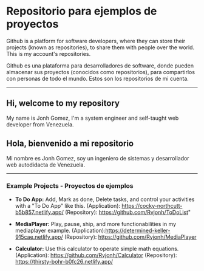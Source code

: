 # Repositorio para ejemplos de proyectos

Github is a platform for software developers, where they can store their projects (known as repositories), to share them with people over the world. This is my account's repositories.

Github es una plataforma para desarrolladores de software, donde pueden almacenar sus proyectos (conocidos como repositorios), para compartirlos con personas de todo el mundo. Estos son los repositorios de mi cuenta.


---
## Hi, welcome to my repository
My name is Jonh Gomez, I'm a system engineer and self-taught web developer from Venezuela.

## Hola, bienvenido a mi repositorio
Mi nombre es Jonh Gomez, soy un ingeniero de sistemas y desarrollador web autodidacta de Venezuela.

---
### Example Projects - Proyectos de ejemplos

* **To Do App:** Add, Mark as done, Delete tasks, and control your activities with a "To Do App" like this.
(Application): https://cocky-northcutt-b5b857.netlify.app/
(Repository): https://github.com/Rvjonh/ToDoList"

* **MediaPlayer:** Play, pause, ship, and more functionabilities in my mediaplayer example.
(Application):https://determined-keller-915cae.netlify.app/
(Repository): https://github.com/Rvjonh/MediaPlayer

* **Calculator:** Use this calculator to operate simple math equations.
(Application): https://github.com/Rvjonh/Calculator
(Repository): https://thirsty-bohr-b0fc26.netlify.app/


